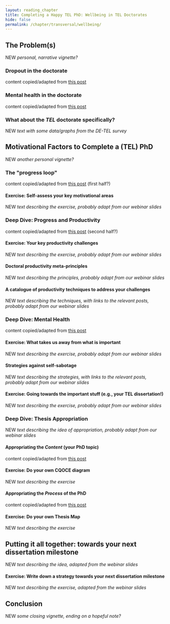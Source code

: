 ```yaml
---
layout: reading_chapter
title: Completing a Happy TEL PhD: Wellbeing in TEL Doctorates
hide: false
permalink: /chapter/transversal/wellbeing/
---
```


## The Problem(s)

NEW *personal, narrative vignette?*

### Dropout in the doctorate

content copied/adapted from [this post](https://ahappyphd.org/posts/drop-out-phd/)
<!-- use {% include_relative separate_file.md %} -->
<!-- include some link like "This piece first appeared in (link to original post)" -->

### Mental health in the doctorate

content copied/adapted from [this post](https://ahappyphd.org/posts/is-phd-bad-mental-wellbeing/)

### What about the *TEL* doctorate specifically?

NEW *text with some data/graphs from the DE-TEL survey*

## Motivational Factors to Complete a (TEL) PhD

NEW *another personal vignette?*

### The "progress loop"

content copied/adapted from [this post](https://ahappyphd.org/posts/progress-loop/) (first half?)

#### Exercise: Self-assess your key motivational areas

NEW *text describing the exercise, probably adapt from our webinar slides*

### Deep Dive: Progress and Productivity

content copied/adapted from [this post](https://ahappyphd.org/posts/progress-loop/) (second half?)

#### Exercise: Your key productivity challenges

NEW *text describing the exercise, probably adapt from our webinar slides*

#### Doctoral productivity meta-principles

NEW *text describing the principles, probably adapt from our webinar slides*

#### A catalogue of productivity techniques to address your challenges

NEW *text describing the techniques, with links to the relevant posts, probably adapt from our webinar slides*

### Deep Dive: Mental Health

content copied/adapted from [this post](https://ahappyphd.org/posts/am-i-normal/)

#### Exercise: What takes us away from what is important

NEW *text describing the exercise, probably adapt from our webinar slides*

#### Strategies against self-sabotage

NEW *text describing the strategies, with links to the relevant posts, probably adapt from our webinar slides*

#### Exercise: Going towards the important stuff (e.g., your TEL dissertation!)

NEW *text describing the exercise, probably adapt from our webinar slides*

### Deep Dive: Thesis Appropriation

NEW *text describing the idea of appropriation, probably adapt from our webinar slides*

#### Appropriating the *Content* (your PhD topic)

content copied/adapted from [this post](https://ahappyphd.org/posts/cqoce-diagram/)

#### Exercise: Do your own CQOCE diagram

NEW *text describing the exercise*

#### Appropriating the *Process* of the PhD

content copied/adapted from [this post](https://ahappyphd.org/posts/map-thesis/)

#### Exercise: Do your own Thesis Map

NEW *text describing the exercise*

## Putting it all together: towards your next dissertation milestone

NEW *text describing the idea, adapted from the webinar slides*

#### Exercise: Write down a strategy towards your next dissertation milestone

NEW *text describing the exercise, adapted from the webinar slides*

## Conclusion

NEW *some closing vignette, ending on a hopeful note?*
